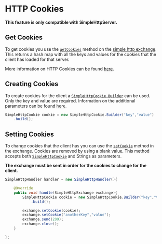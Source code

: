 # HTTP Cookies

**This feature is only compatible with SimpleHttpServer.**

## Get Cookies

To get cookies you use the [`getCookies`](/simplehttpserver/documentation/com/kttdevelopment/simplehttpserver/SimpleHttpExchange.html#getCookies()) method on the [simple http exchange](/simplehttpserver/handler/simple-http-exchange#A-Simple-Http-Exchange). This returns a hash map with all the keys and values for the cookies that the client has loaded for that server.

More information on HTTP Cookies can be found [here](https://developer.mozilla.org/en-US/docs/Web/HTTP/Cookies).

## Creating Cookies

To create cookies for the client a [`SimpleHttpCookie.Builder`](/simplehttpserver/documentation/com/kttdevelopment/simplehttpserver/SimpleHttpCookie.Builder.html) can be used. Only the key and value are required. Information on the additional parameters can be found [here](https://developer.mozilla.org/en-US/docs/Web/HTTP/Cookies).

```java
SimpleHttpCookie cookie = new SimpleHttpCookie.Builder("key","value")
    .build();
```

## Setting Cookies

To change cookies that the client has you can use the [`setCookie`](/simplehttpserver/documentation/com/kttdevelopment/simplehttpserver/SimpleHttpExchange.html#setCookie(java.lang.String,java.lang.String)) method in the exchange. Cookies are removed by using a blank value. This method accepts both [`SimpleHttpCookie`](/simplehttpserver/documentation/com/kttdevelopment/simplehttpserver/SimpleHttpCookie.html) and Strings as parameters.

**The exchange must be sent in order for the cookies to change for the client.**

```java
SimpleHttpHandler handler = new SimpleHttpHandler(){

    @Override
    public void handle(SimpleHttpExchange exchange){
        SimpleHttpCookie cookie = new SimpleHttpCookie.Builder("key","value")
            .build();

        exchange.setCookie(cookie);
        exchange.setCookie("anotherKey","value");
        exchange.send(200);
        exchange.close();
    }

};
```